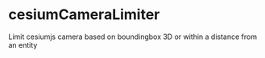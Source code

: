 # cesiumCameraLimiter
Limit cesiumjs camera based on boundingbox 3D or within a distance from an entity
